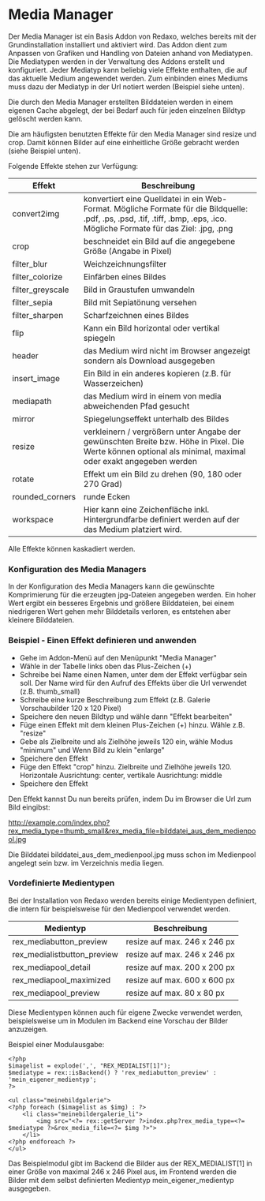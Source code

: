 # Media Manager

Der Media Manager ist ein Basis Addon von Redaxo, welches bereits mit der Grundinstallation installiert und aktiviert wird.
Das Addon dient zum Anpassen von Grafiken und Handling von Dateien anhand von Mediatypen. Die Mediatypen werden in der Verwaltung des Addons erstellt und konfiguriert. Jeder Mediatyp kann beliebig viele Effekte enthalten, die auf das aktuelle Medium angewendet werden. Zum einbinden eines Mediums muss dazu der Mediatyp in der Url notiert werden (Beispiel siehe unten).

Die durch den Media Manager erstellten Bilddateien werden in einem eigenen Cache abgelegt, der bei Bedarf auch für jeden einzelnen Bildtyp gelöscht werden kann.

Die am häufigsten benutzten Effekte für den Media Manager sind resize und crop. Damit können Bilder auf eine einheitliche Größe gebracht werden (siehe Beispiel unten).

Folgende Effekte stehen zur Verfügung:

Effekt| Beschreibung
------------- | -------------
convert2img  |  konvertiert eine Quelldatei in ein Web-Format. Mögliche Formate für die Bildquelle: .pdf, .ps, .psd, .tif,     .tiff, .bmp, .eps, .ico. Mögliche Formate für das Ziel: .jpg, .png
crop  | beschneidet ein Bild auf die angegebene Größe (Angabe in Pixel)
filter_blur | Weichzeichnungsfilter
filter_colorize | Einfärben eines Bildes
filter_greyscale | Bild in Graustufen umwandeln
filter_sepia | Bild mit Sepiatönung versehen
filter_sharpen | Scharfzeichnen eines Bildes
flip | Kann ein Bild horizontal oder vertikal spiegeln
header | das Medium wird nicht im Browser angezeigt sondern als Download ausgegeben
insert_image | Ein Bild in ein anderes kopieren (z.B. für Wasserzeichen)
mediapath | das Medium wird in einem von media abweichenden Pfad gesucht
mirror | Spiegelungseffekt unterhalb des Bildes
resize | verkleinern / vergrößern unter Angabe der gewünschten Breite bzw. Höhe in Pixel. Die Werte können optional als minimal, maximal oder exakt angegeben werden
rotate | Effekt um ein Bild zu drehen (90, 180 oder 270 Grad)
rounded_corners | runde Ecken
workspace | Hier kann eine Zeichenfläche inkl. Hintergrundfarbe definiert werden auf der das Medium platziert wird.

Alle Effekte können kaskadiert werden.

### Konfiguration des Media Managers

In der Konfiguration des Media Managers kann die gewünschte Komprimierung für die erzeugten jpg-Dateien angegeben werden. Ein hoher Wert ergibt ein besseres Ergebnis und größere Bilddateien, bei einem niedrigeren Wert gehen mehr Bilddetails verloren, es entstehen aber kleinere Bilddateien.

### Beispiel - Einen Effekt definieren und anwenden

- Gehe im Addon-Menü auf den Menüpunkt "Media Manager"
- Wähle in der Tabelle links oben das Plus-Zeichen (+)
- Schreibe bei Name einen Namen, unter dem der Effekt verfügbar sein soll. Der Name wird für den Aufruf des Effekts über die Url verwendet (z.B. thumb_small)
- Schreibe eine kurze Beschreibung zum Effekt (z.B. Galerie Vorschaubilder 120 x 120 Pixel)
- Speichere den neuen Bildtyp und wähle dann "Effekt bearbeiten"
- Füge einen Effekt mit dem kleinen Plus-Zeichen (+) hinzu. Wähle z.B. "resize"
- Gebe als Zielbreite und als Zielhöhe jeweils 120 ein, wähle Modus "minimum" und Wenn Bild zu klein "enlarge"
- Speichere den Effekt
- Füge den Effekt "crop" hinzu. Zielbreite und Zielhöhe jeweils 120. Horizontale Ausrichtung: center, vertikale Ausrichtung: middle
- Speichere den Effekt
    
Den Effekt kannst Du nun bereits prüfen, indem Du im Browser die Url zum Bild eingibst:

http://example.com/index.php?rex_media_type=thumb_small&rex_media_file=bilddatei_aus_dem_medienpool.jpg

Die Bilddatei bilddatei_aus_dem_medienpool.jpg muss schon im Medienpool angelegt sein bzw. im Verzeichnis media liegen.

### Vordefinierte Medientypen

Bei der Installation von Redaxo werden bereits einige Medientypen definiert, die intern für beispielsweise für den Medienpool verwendet werden.

Medientyp | Beschreibung
------------- | -------------
rex_mediabutton_preview | resize auf max. 246 x 246 px
rex_medialistbutton_preview | resize auf max. 246 x 246 px
rex_mediapool_detail | resize auf max. 200 x 200 px
rex_mediapool_maximized | resize auf max. 600 x 600 px
rex_mediapool_preview | resize auf max. 80 x 80 px

Diese Medientypen können auch für eigene Zwecke verwendet werden, beispielsweise um in Modulen im Backend eine Vorschau der Bilder anzuzeigen.

Beispiel einer Modulausgabe:

    <?php
    $imagelist = explode(',', "REX_MEDIALIST[1]");
    $mediatype = rex::isBackend() ? 'rex_mediabutton_preview' : 'mein_eigener_medientyp';
    ?>
    
    <ul class="meinebildgalerie">
    <?php foreach ($imagelist as $img) : ?>
        <li class="meinebildergalerie_li">
            <img src="<?= rex::getServer ?>index.php?rex_media_type=<?= $mediatype ?>&rex_media_file=<?= $img ?>">
        </li>    
    <?php endforeach ?>
    </ul>

Das Beispielmodul gibt im Backend die Bilder aus der REX_MEDIALIST[1] in einer Größe von maximal 246 x 246 Pixel aus, im Frontend werden die Bilder mit dem selbst definierten Medientyp mein_eigener_medientyp ausgegeben.
